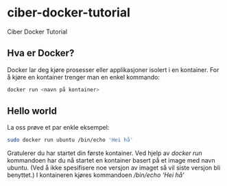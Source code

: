 # ciber-docker-tutorial
Ciber Docker Tutorial

## Hva er Docker?
Docker lar deg kjøre prosesser eller applikasjoner isolert i en kontainer. For å kjøre en kontainer trenger man en enkel kommando:
```sh
docker run <navn på kontainer>
```

## Hello world
La oss prøve et par enkle eksempel:
```sh
sudo docker run ubuntu /bin/echo 'Hei hå'
```
Gratulerer du har startet din første kontainer. Ved hjelp av *docker run* kommandoen har du nå startet en kontainer basert på et image med navn ubuntu. (Ved å ikke spesifisere noe versjon av imaget så vil siste versjon bli benyttet.) I kontaineren kjøres kommandoen */bin/echo 'Hei hå'*
